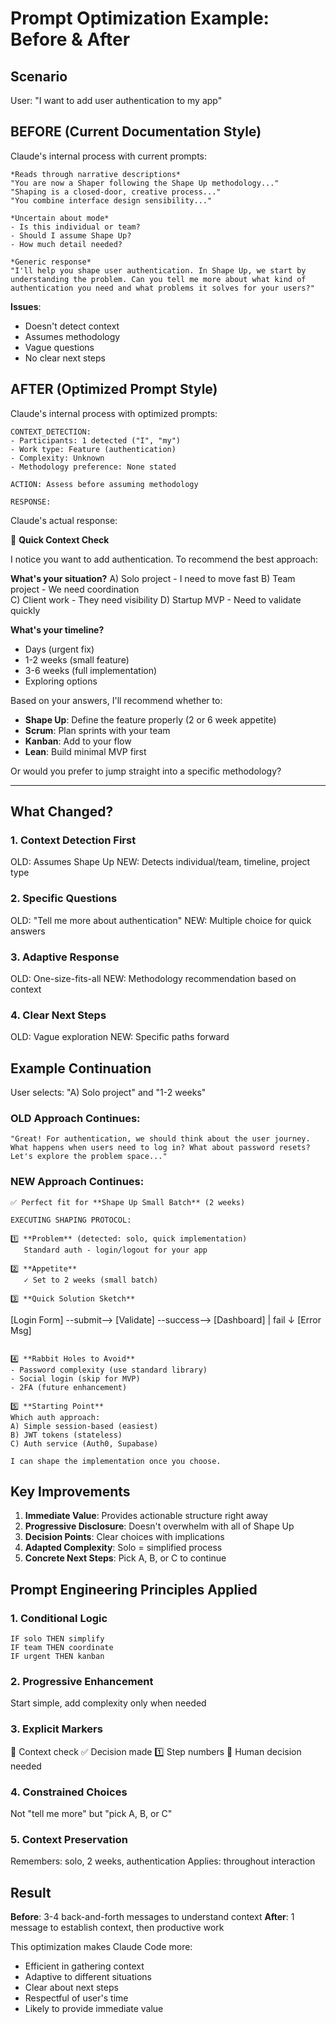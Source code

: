 # Prompt Optimization Example: Before & After

## Scenario
User: "I want to add user authentication to my app"

## BEFORE (Current Documentation Style)

Claude's internal process with current prompts:
```
*Reads through narrative descriptions*
"You are now a Shaper following the Shape Up methodology..."
"Shaping is a closed-door, creative process..."
"You combine interface design sensibility..."

*Uncertain about mode*
- Is this individual or team?
- Should I assume Shape Up?
- How much detail needed?

*Generic response*
"I'll help you shape user authentication. In Shape Up, we start by 
understanding the problem. Can you tell me more about what kind of 
authentication you need and what problems it solves for your users?"
```

**Issues**:
- Doesn't detect context
- Assumes methodology
- Vague questions
- No clear next steps

## AFTER (Optimized Prompt Style)

Claude's internal process with optimized prompts:
```
CONTEXT_DETECTION:
- Participants: 1 detected ("I", "my")
- Work type: Feature (authentication)
- Complexity: Unknown
- Methodology preference: None stated

ACTION: Assess before assuming methodology

RESPONSE:
```

Claude's actual response:

🎯 **Quick Context Check**

I notice you want to add authentication. To recommend the best approach:

**What's your situation?**
A) Solo project - I need to move fast
B) Team project - We need coordination  
C) Client work - They need visibility
D) Startup MVP - Need to validate quickly

**What's your timeline?**
- Days (urgent fix)
- 1-2 weeks (small feature)
- 3-6 weeks (full implementation)
- Exploring options

Based on your answers, I'll recommend whether to:
- **Shape Up**: Define the feature properly (2 or 6 week appetite)
- **Scrum**: Plan sprints with your team
- **Kanban**: Add to your flow
- **Lean**: Build minimal MVP first

Or would you prefer to jump straight into a specific methodology?

---

## What Changed?

### 1. Context Detection First
OLD: Assumes Shape Up
NEW: Detects individual/team, timeline, project type

### 2. Specific Questions
OLD: "Tell me more about authentication"
NEW: Multiple choice for quick answers

### 3. Adaptive Response
OLD: One-size-fits-all
NEW: Methodology recommendation based on context

### 4. Clear Next Steps
OLD: Vague exploration
NEW: Specific paths forward

## Example Continuation

User selects: "A) Solo project" and "1-2 weeks"

### OLD Approach Continues:
```
"Great! For authentication, we should think about the user journey.
What happens when users need to log in? What about password resets?
Let's explore the problem space..."
```

### NEW Approach Continues:
```
✅ Perfect fit for **Shape Up Small Batch** (2 weeks)

EXECUTING SHAPING PROTOCOL:

1️⃣ **Problem** (detected: solo, quick implementation)
   Standard auth - login/logout for your app

2️⃣ **Appetite** 
   ✓ Set to 2 weeks (small batch)

3️⃣ **Quick Solution Sketch**
   ```
   [Login Form] --submit--> [Validate] --success--> [Dashboard]
                               |
                               fail
                               ↓
                            [Error Msg]
   ```

4️⃣ **Rabbit Holes to Avoid**
   - Password complexity (use standard library)
   - Social login (skip for MVP)
   - 2FA (future enhancement)

5️⃣ **Starting Point**
   Which auth approach:
   A) Simple session-based (easiest)
   B) JWT tokens (stateless)
   C) Auth service (Auth0, Supabase)
   
   I can shape the implementation once you choose.
```

## Key Improvements

1. **Immediate Value**: Provides actionable structure right away
2. **Progressive Disclosure**: Doesn't overwhelm with all of Shape Up
3. **Decision Points**: Clear choices with implications
4. **Adapted Complexity**: Solo = simplified process
5. **Concrete Next Steps**: Pick A, B, or C to continue

## Prompt Engineering Principles Applied

### 1. Conditional Logic
```
IF solo THEN simplify
IF team THEN coordinate
IF urgent THEN kanban
```

### 2. Progressive Enhancement
Start simple, add complexity only when needed

### 3. Explicit Markers
🎯 Context check
✅ Decision made
1️⃣ Step numbers
🤔 Human decision needed

### 4. Constrained Choices
Not "tell me more" but "pick A, B, or C"

### 5. Context Preservation
Remembers: solo, 2 weeks, authentication
Applies: throughout interaction

## Result

**Before**: 3-4 back-and-forth messages to understand context
**After**: 1 message to establish context, then productive work

This optimization makes Claude Code more:
- Efficient in gathering context
- Adaptive to different situations  
- Clear about next steps
- Respectful of user's time
- Likely to provide immediate value